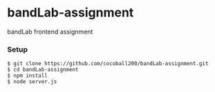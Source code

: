 # bandLab-assignment

bandLab frontend assignment

### Setup

```
$ git clone https://github.com/cocoball200/bandLab-assignment.git
$ cd bandLab-assignment
$ npm install
$ node server.js
```
